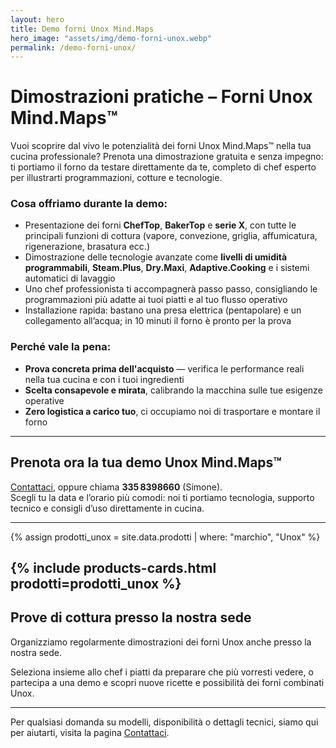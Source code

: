 ```yaml
---
layout: hero
title: Demo forni Unox Mind.Maps
hero_image: "assets/img/demo-forni-unox.webp"
permalink: /demo-forni-unox/
---
```


# Dimostrazioni pratiche – Forni Unox Mind.Maps™

Vuoi scoprire dal vivo le potenzialità dei forni Unox Mind.Maps™ nella tua cucina professionale? Prenota una dimostrazione gratuita e senza impegno: ti portiamo il forno da testare direttamente da te, completo di chef esperto per illustrarti programmazioni, cotture e tecnologie.

### Cosa offriamo durante la demo:
- Presentazione dei forni **ChefTop**, **BakerTop** e **serie X**, con tutte le principali funzioni di cottura (vapore, convezione, griglia, affumicatura, rigenerazione, brasatura ecc.)
- Dimostrazione delle tecnologie avanzate come **livelli di umidità programmabili**, **Steam.Plus**, **Dry.Maxi**, **Adaptive.Cooking** e i sistemi automatici di lavaggio
- Uno chef professionista ti accompagnerà passo passo, consigliando le programmazioni più adatte ai tuoi piatti e al tuo flusso operativo
- Installazione rapida: bastano una presa elettrica (pentapolare) e un collegamento all’acqua; in 10 minuti il forno è pronto per la prova

### Perché vale la pena:
- **Prova concreta prima dell'acquisto** — verifica le performance reali nella tua cucina e con i tuoi ingredienti
- **Scelta consapevole e mirata**, calibrando la macchina sulle tue esigenze operative
- **Zero logistica a carico tuo**, ci occupiamo noi di trasportare e montare il forno

---

##  Prenota ora la tua demo Unox Mind.Maps™

[Contattaci](/contatti/), oppure chiama **335 8398660** (Simone).  
Scegli tu la data e l’orario più comodi: noi ti portiamo tecnologia, supporto tecnico e consigli d’uso direttamente in cucina.

---
{% assign prodotti_unox = site.data.prodotti | where: "marchio", "Unox"  %}
  
{% include products-cards.html 
   prodotti=prodotti_unox
%}
---

## Prove di cottura presso la nostra sede

Organizziamo regolarmente dimostrazioni dei forni Unox anche presso la nostra sede.

Seleziona insieme allo chef i piatti da preparare che più vorresti vedere, o partecipa a una demo e scopri nuove ricette e possibilità dei forni combinati Unox. 

---

Per qualsiasi domanda su modelli, disponibilità o dettagli tecnici, siamo qui per aiutarti, visita la pagina [Contattaci](/contatti).
